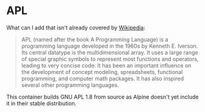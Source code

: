 # APL

What can I add that isn't already covered by [Wikipedia](https://en.wikipedia.org/wiki/APL_(programming_language)):

> APL (named after the book A Programming Language) is a programming language developed in the 1960s by Kenneth E. Iverson. Its central datatype is the multidimensional array. It uses a large range of special graphic symbols to represent most functions and operators, leading to very concise code. It has been an important influence on the development of concept modeling, spreadsheets, functional programming, and computer math packages. It has also inspired several other programming languages.

This container builds GNU APL 1.8 from source as Alpine doesn't yet include it in their stable distribution.
